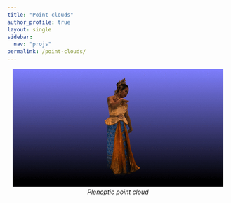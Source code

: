 ```yaml
---
title: "Point clouds"
author_profile: true
layout: single
sidebar:
  nav: "projs"
permalink: /point-clouds/
---
```



<p style="text-align:center;">
  <img src="https://github.com/DiogoCaetanoGarcia/minimal-mistakes/raw/master/assets/images/thai-rotate_small.gif"><br>
  <i>Plenoptic point cloud</i><br>
  <!-- ![alt text]("https://github.com/DiogoCaetanoGarcia/minimal-mistakes/raw/master/assets/images/thai-rotate_small.gif")

  _Plenoptic point cloud_ -->
</p>

Point clouds are 3D representations of real-world objects, people and scenes, which can be conveyed in real time to remote locations, enabling free-viewpoint viewing and rich collaboration as if all parties were co-located. The Group has developed [compression technology](http://queiroz.divp.org/papers/ieee_tip_raht3d.pdf) that is currently adopted by MPEG’s [Geometry-based Point Cloud Compression (G-PCC) standard](https://ieeexplore.ieee.org/document/8571288). Other research topics include:

* [Plenoptic point cloud coding](http://queiroz.divp.org/papers/ieee_tip2018_plenopticpc.pdf)
* [Geometry coding](https://ieeexplore.ieee.org/document/8957232)
* [Super resolution](http://queiroz.divp.org/papers/icip2018_tiagoSR.pdf)
* [3D saliency maps](http://queiroz.divp.org/papers/MMSP2020_vitor.pdf)


<!-- * Color compression
  * RAHT
  * Plenoptic color compression
  * Gaussian process transforms
* Motion estimation
* Geometry compression
  * Image-based
  * Octree-based
* Region-of-interest/saliency
* Super-resolution
 -->